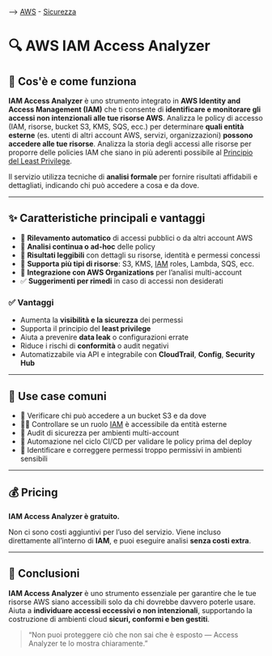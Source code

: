 --> [AWS](/00-Intro/AWS.md)  -  [Sicurezza](/09-Sicurezza-Compliance-Governance/Sicurezza-Compliance-Governance.md)
# 🔍 AWS IAM Access Analyzer

## 📘 Cos'è e come funziona

**IAM Access Analyzer** è uno strumento integrato in **AWS Identity and Access Management (IAM)** che ti consente di **identificare e monitorare gli accessi non intenzionali alle tue risorse AWS**. Analizza le policy di accesso (IAM, risorse, bucket S3, KMS, SQS, ecc.) per determinare **quali entità esterne** (es. utenti di altri account AWS, servizi, organizzazioni) **possono accedere alle tue risorse**.
Analizza la storia degli accessi alle risorse per proporre delle policies IAM che siano in più aderenti possibile al [Principio del Least Privilege](/09-Sicurezza-Compliance-Governance/Sicurezza-Compliance-Governance.md).

Il servizio utilizza tecniche di **analisi formale** per fornire risultati affidabili e dettagliati, indicando chi può accedere a cosa e da dove.

---

## ✨ Caratteristiche principali e vantaggi

- 🔐 **Rilevamento automatico** di accessi pubblici o da altri account AWS
- 🧠 **Analisi continua o ad-hoc** delle policy
- 📄 **Risultati leggibili** con dettagli su risorse, identità e permessi concessi
- 📌 **Supporta più tipi di risorse**: S3, KMS, [IAM](/09-Sicurezza-Compliance-Governance/Sicurezza/AWS-IAM.md) roles, Lambda, SQS, ecc.
- 🔄 **Integrazione con AWS Organizations** per l’analisi multi-account
- ✅ **Suggerimenti per rimedi** in caso di accessi non desiderati

### ✅ Vantaggi

- Aumenta la **visibilità e la sicurezza** dei permessi
- Supporta il principio del **least privilege**
- Aiuta a prevenire **data leak** o configurazioni errate
- Riduce i rischi di **conformità** o audit negativi
- Automatizzabile via API e integrabile con **CloudTrail**, **Config**, **Security Hub**

---

## 🚀 Use case comuni

- 🔎 Verificare chi può accedere a un bucket S3 e da dove
- 🧑‍💻 Controllare se un ruolo [IAM](/09-Sicurezza-Compliance-Governance/Sicurezza/AWS-IAM.md) è accessibile da entità esterne
- 🏢 Audit di sicurezza per ambienti multi-account
- 🔁 Automazione nel ciclo CI/CD per validare le policy prima del deploy
- 🚫 Identificare e correggere permessi troppo permissivi in ambienti sensibili

---

## 💰 Pricing

**IAM Access Analyzer è gratuito.**

Non ci sono costi aggiuntivi per l’uso del servizio. Viene incluso direttamente all’interno di **IAM**, e puoi eseguire analisi **senza costi extra**.

---

## 📌 Conclusioni

**IAM Access Analyzer** è uno strumento essenziale per garantire che le tue risorse AWS siano accessibili solo da chi dovrebbe davvero poterle usare. Aiuta a **individuare accessi eccessivi o non intenzionali**, supportando la costruzione di ambienti cloud **sicuri, conformi e ben gestiti**.

> “Non puoi proteggere ciò che non sai che è esposto — Access Analyzer te lo mostra chiaramente.”

